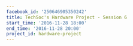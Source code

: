 ```yaml
---
facebook_id: '250646905350242'
title: TechSoc's Hardware Project - Session 6
start_time: '2016-11-28 18:00'
end_time: '2016-11-28 20:00'
project_id: hardware-project
---
```

